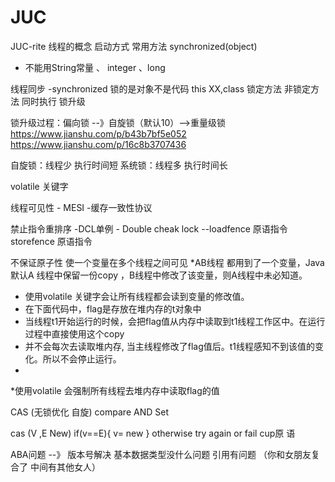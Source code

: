 # JUC
JUC-rite
线程的概念  启动方式  常用方法
synchronized(object)
 - 不能用String常量 、 integer 、long
 
线程同步
  -synchronized
     锁的是对象不是代码
     this  XX,class
     锁定方法 非锁定方法 同时执行
     锁升级

锁升级过程：偏向锁 --》自旋锁（默认10）-->重量级锁
https://www.jianshu.com/p/b43b7bf5e052
https://www.jianshu.com/p/16c8b3707436

自旋锁：线程少 执行时间短
系统锁：线程多 执行时间长



volatile 关键字 

线程可见性 - MESI    -缓存一致性协议
 
禁止指令重排序 -DCL单例  - Double cheak lock    --loadfence 原语指令  storefence 原语指令
 
 不保证原子性   使一个变量在多个线程之间可见
 *AB线程 都用到了一个变量，Java 默认A 线程中保留一份copy ，B线程中修改了该变量，则A线程中未必知道。
 * 使用volatile 关键字会让所有线程都会读到变量的修改值。
 * 在下面代码中，flag是存放在堆内存的t对象中
 * 当线程t1开始运行的时候，会把flag值从内存中读取到t1线程工作区中。在运行过程中直接使用这个copy
 * 并不会每次去读取堆内存, 当主线程修改了flag值后。t1线程感知不到该值的变化。所以不会停止运行。
 *
 *使用volatile 会强制所有线程去堆内存中读取flag的值
 
 CAS (无锁优化 自旋)
 compare AND  Set
 
 cas (V ,E New)
 if(v==E){
   v= new
 }
  otherwise try again or fail
cup原 语
 
 ABA问题 --》 版本号解决  基本数据类型没什么问题 引用有问题 （你和女朋友复合了 中间有其他女人）